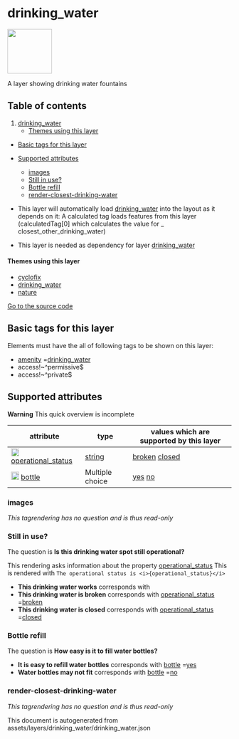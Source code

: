 drinking_water
================



<img src='https://mapcomplete.osm.be/./assets/layers/drinking_water/drips.svg' height="100px"> 

A layer showing drinking water fountains

## Table of contents

1. [drinking_water](#drinking_water)
    * [Themes using this layer](#themes-using-this-layer)

- [Basic tags for this layer](#basic-tags-for-this-layer)
- [Supported attributes](#supported-attributes)
    + [images](#images)
    + [Still in use?](#still-in-use)
    + [Bottle refill](#bottle-refill)
    + [render-closest-drinking-water](#render-closest-drinking-water)


- This layer will automatically load  [drinking_water](./drinking_water.md)  into the layout as it depends on it:  A
  calculated tag loads features from this layer (calculatedTag[0] which calculates the value for _
  closest_other_drinking_water)
- This layer is needed as dependency for layer [drinking_water](#drinking_water)

#### Themes using this layer

- [cyclofix](https://mapcomplete.osm.be/cyclofix)
- [drinking_water](https://mapcomplete.osm.be/drinking_water)
- [nature](https://mapcomplete.osm.be/nature)

[Go to the source code](../assets/layers/drinking_water/drinking_water.json)



Basic tags for this layer
---------------------------



Elements must have the all of following tags to be shown on this layer:

- <a href='https://wiki.openstreetmap.org/wiki/Key:amenity' target='_blank'>amenity</a>
  =<a href='https://wiki.openstreetmap.org/wiki/Tag:amenity%3Ddrinking_water' target='_blank'>drinking_water</a>
- access!~^permissive$
- access!~^private$

Supported attributes
----------------------



**Warning** This quick overview is incomplete

attribute | type | values which are supported by this layer
----------- | ------ | ------------------------------------------
[<img src='https://mapcomplete.osm.be/assets/svg/statistics.svg' height='18px'>](https://taginfo.openstreetmap.org/keys/operational_status#values) [operational_status](https://wiki.openstreetmap.org/wiki/Key:operational_status) | [string](../SpecialInputElements.md#string) | [](https://wiki.openstreetmap.org/wiki/Tag:operational_status%3D) [broken](https://wiki.openstreetmap.org/wiki/Tag:operational_status%3Dbroken) [closed](https://wiki.openstreetmap.org/wiki/Tag:operational_status%3Dclosed)
[<img src='https://mapcomplete.osm.be/assets/svg/statistics.svg' height='18px'>](https://taginfo.openstreetmap.org/keys/bottle#values) [bottle](https://wiki.openstreetmap.org/wiki/Key:bottle) | Multiple choice | [yes](https://wiki.openstreetmap.org/wiki/Tag:bottle%3Dyes) [no](https://wiki.openstreetmap.org/wiki/Tag:bottle%3Dno)

### images

_This tagrendering has no question and is thus read-only_

### Still in use?

The question is **Is this drinking water spot still operational?**

This rendering asks information about the
property  [operational_status](https://wiki.openstreetmap.org/wiki/Key:operational_status)
This is rendered with `The operational status is <i>{operational_status}</i>`

- **This drinking water works** corresponds with
- **This drinking water is broken** corresponds
  with <a href='https://wiki.openstreetmap.org/wiki/Key:operational_status' target='_blank'>operational_status</a>
  =<a href='https://wiki.openstreetmap.org/wiki/Tag:operational_status%3Dbroken' target='_blank'>broken</a>
- **This drinking water is closed** corresponds
  with <a href='https://wiki.openstreetmap.org/wiki/Key:operational_status' target='_blank'>operational_status</a>
  =<a href='https://wiki.openstreetmap.org/wiki/Tag:operational_status%3Dclosed' target='_blank'>closed</a>

### Bottle refill

The question is **How easy is it to fill water bottles?**

- **It is easy to refill water bottles** corresponds
  with <a href='https://wiki.openstreetmap.org/wiki/Key:bottle' target='_blank'>bottle</a>
  =<a href='https://wiki.openstreetmap.org/wiki/Tag:bottle%3Dyes' target='_blank'>yes</a>
- **Water bottles may not fit** corresponds
  with <a href='https://wiki.openstreetmap.org/wiki/Key:bottle' target='_blank'>bottle</a>
  =<a href='https://wiki.openstreetmap.org/wiki/Tag:bottle%3Dno' target='_blank'>no</a>

### render-closest-drinking-water

_This tagrendering has no question and is thus read-only_

This document is autogenerated from assets/layers/drinking_water/drinking_water.json